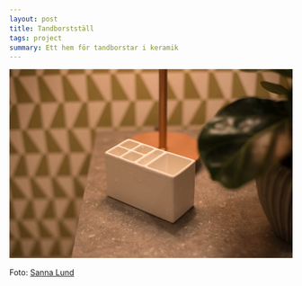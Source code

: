 ```yaml
---
layout: post
title: Tandborstställ
tags: project
summary: Ett hem för tandborstar i keramik
---
```


![](/images/tandborststall.jpg)

Foto: [Sanna Lund][1]

[1]: http://sannalund.se
